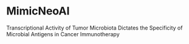 # MimicNeoAI
Transcriptional Activity of Tumor Microbiota Dictates the Specificity of Microbial Antigens in Cancer Immunotherapy
